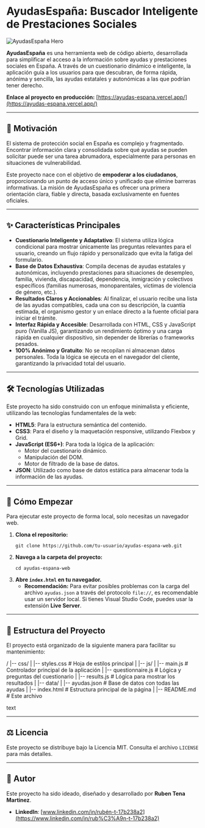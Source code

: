 # AyudasEspaña: Buscador Inteligente de Prestaciones Sociales

![AyudasEspaña Hero](https://via.placeholder.com/1200x630.png?text=Buscador+Inteligente+de+Ayudas+Sociales)

**AyudasEspaña** es una herramienta web de código abierto, desarrollada para simplificar el acceso a la información sobre ayudas y prestaciones sociales en España. A través de un cuestionario dinámico e inteligente, la aplicación guía a los usuarios para que descubran, de forma rápida, anónima y sencilla, las ayudas estatales y autonómicas a las que podrían tener derecho.

**Enlace al proyecto en producción:** [https://ayudas-espana.vercel.app/](https://ayudas-espana.vercel.app/)

---

## 🎯 Motivación

El sistema de protección social en España es complejo y fragmentado. Encontrar información clara y consolidada sobre qué ayudas se pueden solicitar puede ser una tarea abrumadora, especialmente para personas en situaciones de vulnerabilidad.

Este proyecto nace con el objetivo de **empoderar a los ciudadanos**, proporcionando un punto de acceso único y unificado que elimine barreras informativas. La misión de AyudasEspaña es ofrecer una primera orientación clara, fiable y directa, basada exclusivamente en fuentes oficiales.

---

## ✨ Características Principales

-   **Cuestionario Inteligente y Adaptativo**: El sistema utiliza lógica condicional para mostrar únicamente las preguntas relevantes para el usuario, creando un flujo rápido y personalizado que evita la fatiga del formulario.
-   **Base de Datos Exhaustiva**: Compila decenas de ayudas estatales y autonómicas, incluyendo prestaciones para situaciones de desempleo, familia, vivienda, discapacidad, dependencia, inmigración y colectivos específicos (familias numerosas, monoparentales, víctimas de violencia de género, etc.).
-   **Resultados Claros y Accionables**: Al finalizar, el usuario recibe una lista de las ayudas compatibles, cada una con su descripción, la cuantía estimada, el organismo gestor y un enlace directo a la fuente oficial para iniciar el trámite.
-   **Interfaz Rápida y Accesible**: Desarrollada con HTML, CSS y JavaScript puro (Vanilla JS), garantizando un rendimiento óptimo y una carga rápida en cualquier dispositivo, sin depender de librerías o frameworks pesados.
-   **100% Anónimo y Gratuito**: No se recopilan ni almacenan datos personales. Toda la lógica se ejecuta en el navegador del cliente, garantizando la privacidad total del usuario.

---

## 🛠️ Tecnologías Utilizadas

Este proyecto ha sido construido con un enfoque minimalista y eficiente, utilizando las tecnologías fundamentales de la web:

-   **HTML5**: Para la estructura semántica del contenido.
-   **CSS3**: Para el diseño y la maquetación responsive, utilizando Flexbox y Grid.
-   **JavaScript (ES6+)**: Para toda la lógica de la aplicación:
    -   Motor del cuestionario dinámico.
    -   Manipulación del DOM.
    -   Motor de filtrado de la base de datos.
-   **JSON**: Utilizado como base de datos estática para almacenar toda la información de las ayudas.

---

## 🚀 Cómo Empezar

Para ejecutar este proyecto de forma local, solo necesitas un navegador web.

1.  **Clona el repositorio:**
    ```
    git clone https://github.com/tu-usuario/ayudas-espana-web.git
    ```
2.  **Navega a la carpeta del proyecto:**
    ```
    cd ayudas-espana-web
    ```
3.  **Abre `index.html` en tu navegador.**
    -   **Recomendación:** Para evitar posibles problemas con la carga del archivo `ayudas.json` a través del protocolo `file://`, es recomendable usar un servidor local. Si tienes Visual Studio Code, puedes usar la extensión **Live Server**.

---

## 📁 Estructura del Proyecto

El proyecto está organizado de la siguiente manera para facilitar su mantenimiento:

/
|-- css/
| |-- styles.css # Hoja de estilos principal
|
|-- js/
| |-- main.js # Controlador principal de la aplicación
| |-- questionnaire.js # Lógica y preguntas del cuestionario
| |-- results.js # Lógica para mostrar los resultados
|
|-- data/
| |-- ayudas.json # Base de datos con todas las ayudas
|
|-- index.html # Estructura principal de la página
|
|-- README.md # Este archivo

text

---

## ⚖️ Licencia

Este proyecto se distribuye bajo la Licencia MIT. Consulta el archivo `LICENSE` para más detalles.

---

## 👤 Autor

Este proyecto ha sido ideado, diseñado y desarrollado por **Ruben Tena Martinez**.

-   **LinkedIn**: [www.linkedin.com/in/rubén-t-17b238a2](https://www.linkedin.com/in/rub%C3%A9n-t-17b238a2)